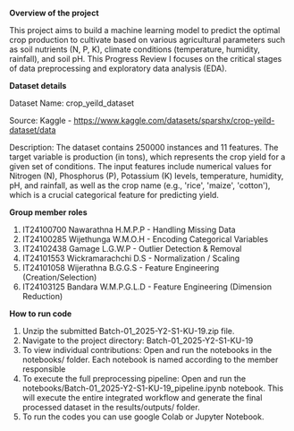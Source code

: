 **Overview of the project**

This project aims to build a machine learning model to predict the optimal crop production to cultivate based on various agricultural parameters such as soil nutrients (N, P, K), climate conditions (temperature, humidity, rainfall), and soil pH. This Progress Review I focuses on the critical stages of data preprocessing and exploratory data analysis (EDA).



**Dataset details**

Dataset Name: crop_yeild_dataset

Source: Kaggle - https://www.kaggle.com/datasets/sparshx/crop-yeild-dataset/data

Description: The dataset contains 250000 instances and 11 features. The target variable is production (in tons), which represents the crop yield for a given set of conditions. The input features include numerical values for Nitrogen (N), Phosphorus (P), Potassium (K) levels, temperature, humidity, pH, and rainfall, as well as the crop name (e.g., 'rice', 'maize', 'cotton'), which is a crucial categorical feature for predicting yield.



**Group member roles**

1. IT24100700	Nawarathna H.M.P.P - Handling Missing Data
2. IT24100285	Wijethunga W.M.O.H - Encoding Categorical Variables
3. IT24102438	Gamage L.G.W.P - Outlier Detection & Removal
4. IT24101553	Wickramarachchi D.S - Normalization / Scaling
5. IT24101058	Wijerathna B.G.G.S - Feature Engineering (Creation/Selection)
6. IT24103125	Bandara W.M.P.G.L.D - Feature Engineering (Dimension Reduction)




**How to run code**

1. Unzip the submitted Batch-01_2025-Y2-S1-KU-19.zip file.
2. Navigate to the project directory: Batch-01_2025-Y2-S1-KU-19
3. To view individual contributions: Open and run the notebooks in the notebooks/ folder. Each notebook is named according to the member    responsible
4. To execute the full preprocessing pipeline: Open and run the notebooks/Batch-01_2025-Y2-S1-KU-19_pipeline.ipynb notebook. This will execute the entire integrated workflow and generate the final processed dataset in the results/outputs/ folder.
5. To run the codes you can use google Colab or Jupyter Notebook.
